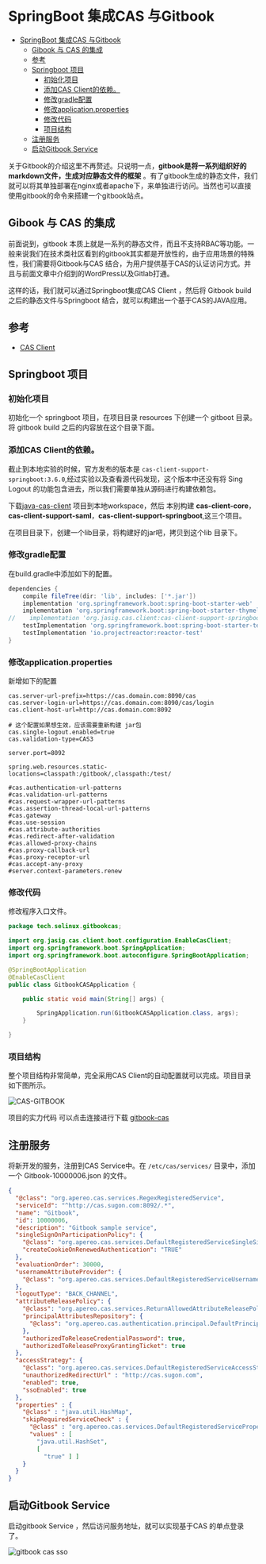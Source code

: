 # SpringBoot 集成CAS 与Gitbook

<!-- TOC -->

- [SpringBoot 集成CAS 与Gitbook](#springboot-集成cas-与gitbook)
  - [Gibook 与 CAS 的集成](#gibook-与-cas-的集成)
  - [参考](#参考)
  - [Springboot 项目](#springboot-项目)
    - [初始化项目](#初始化项目)
    - [添加CAS Client的依赖。](#添加cas-client的依赖)
    - [修改gradle配置](#修改gradle配置)
    - [修改application.properties](#修改applicationproperties)
    - [修改代码](#修改代码)
    - [项目结构](#项目结构)
  - [注册服务](#注册服务)
  - [启动Gitbook Service](#启动gitbook-service)

<!-- /TOC -->

关于Gitbook的介绍这里不再赘述。只说明一点，**gitbook是将一系列组织好的markdown文件，生成对应静态文件的框架** 。有了gitbook生成的静态文件，我们就可以将其单独部署在nginx或者apache下，来单独进行访问。当然也可以直接使用gitbook的命令来搭建一个gitbook站点。

## Gibook 与 CAS 的集成

前面说到，gitbook 本质上就是一系列的静态文件，而且不支持RBAC等功能。一般来说我们在技术类社区看到的gitbook其实都是开放性的，由于应用场景的特殊性，我们需要将Gitbook与CAS 结合，为用户提供基于CAS的认证访问方式。并且与前面文章中介绍到的WordPress以及Gitlab打通。

这样的话，我们就可以通过Springboot集成CAS Client ，然后将 Gitbook build 之后的静态文件与Springboot 结合，就可以构建出一个基于CAS的JAVA应用。

## 参考

- [CAS Client](https://github.com/apereo/java-cas-client/releases)

## Springboot 项目

### 初始化项目
 
初始化一个 springboot 项目，在项目目录 resources 下创建一个 gitboot 目录。将 gitbook build 之后的内容放在这个目录下面。

### 添加CAS Client的依赖。

截止到本地实验的时候，官方发布的版本是 `cas-client-support-springboot:3.6.0`,经过实验以及查看源代码发现，这个版本中还没有将 Sing Logout 的功能包含进去，所以我们需要单独从源码进行构建依赖包。
   
下载[java-cas-client](https://github.com/apereo/java-cas-client) 项目到本地workspace，然后 本别构建 **cas-client-core**，**cas-client-support-saml**，**cas-client-support-springboot**,这三个项目。

在项目目录下，创建一个lib目录，将构建好的jar吧，拷贝到这个lib 目录下。


### 修改gradle配置

在build.gradle中添加如下的配置。

```gradle
dependencies {
    compile fileTree(dir: 'lib', includes: ['*.jar'])
    implementation 'org.springframework.boot:spring-boot-starter-web'
    implementation 'org.springframework.boot:spring-boot-starter-thymeleaf'
//    implementation 'org.jasig.cas.client:cas-client-support-springboot:3.6.0'
    testImplementation 'org.springframework.boot:spring-boot-starter-test'
    testImplementation 'io.projectreactor:reactor-test'
}
```

### 修改application.properties

新增如下的配置

```properties
cas.server-url-prefix=https://cas.domain.com:8090/cas
cas.server-login-url=https://cas.domain.com:8090/cas/login
cas.client-host-url=http://cas.domain.com:8092

# 这个配置如果想生效，应该需要重新构建 jar包
cas.single-logout.enabled=true
cas.validation-type=CAS3

server.port=8092

spring.web.resources.static-locations=classpath:/gitbook/,classpath:/test/

#cas.authentication-url-patterns
#cas.validation-url-patterns
#cas.request-wrapper-url-patterns
#cas.assertion-thread-local-url-patterns
#cas.gateway
#cas.use-session
#cas.attribute-authorities
#cas.redirect-after-validation
#cas.allowed-proxy-chains
#cas.proxy-callback-url
#cas.proxy-receptor-url
#cas.accept-any-proxy
#server.context-parameters.renew
```

### 修改代码

修改程序入口文件。

```java
package tech.selinux.gitbookcas;

import org.jasig.cas.client.boot.configuration.EnableCasClient;
import org.springframework.boot.SpringApplication;
import org.springframework.boot.autoconfigure.SpringBootApplication;

@SpringBootApplication
@EnableCasClient
public class GitbookCASApplication {

    public static void main(String[] args) {

        SpringApplication.run(GitbookCASApplication.class, args);
    }

}

```

### 项目结构

整个项目结构非常简单，完全采用CAS Client的自动配置就可以完成。项目目录如下图所示。

![CAS-GITBOOK](images/gitbook1.png)

项目的实力代码 可以点击连接进行下载 [gitbook-cas](code/gitbook-cas.tar.gz)


## 注册服务

将新开发的服务，注册到CAS Service中。在 `/etc/cas/services/` 目录中，添加一个 Gitbook-10000006.json 的文件。

```json
{
  "@class": "org.apereo.cas.services.RegexRegisteredService",
  "serviceId": "^http://cas.sugon.com:8092/.*",
  "name": "Gitbook",
  "id": 10000006,
  "description": "Gitbook sample service",
  "singleSignOnParticipationPolicy": {
    "@class": "org.apereo.cas.services.DefaultRegisteredServiceSingleSignOnParticipationPolicy",
    "createCookieOnRenewedAuthentication": "TRUE"
  },
  "evaluationOrder": 30000,
  "usernameAttributeProvider": {
    "@class": "org.apereo.cas.services.DefaultRegisteredServiceUsernameProvider"
  },
  "logoutType": "BACK_CHANNEL",
  "attributeReleasePolicy": {
    "@class": "org.apereo.cas.services.ReturnAllowedAttributeReleasePolicy",
    "principalAttributesRepository": {
      "@class": "org.apereo.cas.authentication.principal.DefaultPrincipalAttributesRepository"
    },
    "authorizedToReleaseCredentialPassword": true,
    "authorizedToReleaseProxyGrantingTicket": true
  },
  "accessStrategy": {
    "@class": "org.apereo.cas.services.DefaultRegisteredServiceAccessStrategy",
    "unauthorizedRedirectUrl" : "http://cas.sugon.com",
    "enabled": true,
    "ssoEnabled": true
  },
  "properties" : {
    "@class" : "java.util.HashMap",
    "skipRequiredServiceCheck" : {
      "@class" : "org.apereo.cas.services.DefaultRegisteredServiceProperty",
      "values" : [
        "java.util.HashSet",
        [
          "true" ] ]
    }
  }
}

```

## 启动Gitbook Service

启动gitbook Service ，然后访问服务地址，就可以实现基于CAS 的单点登录了。

![gitbook cas sso](images/gitbook2.gif)